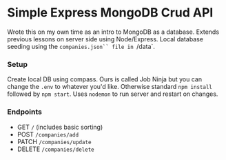 # Simple Express MongoDB Crud API

Wrote this on my own time as an intro to MongoDB as a database. Extends previous lessons on server side using Node/Express. Local database seeding using the ` companies.json`` file in  `/data`.

### Setup

Create local DB using compass. Ours is called Job Ninja but you can change the `.env` to whatever you'd like. Otherwise standard `npm install` followed by `npm start`. Uses `nodemon` to run server and restart on changes.

### Endpoints

- GET `/` (includes basic sorting)
- POST `/companies/add`
- PATCH `/companies/update`
- DELETE `/companies/delete`

